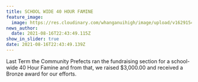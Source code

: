 ```yaml
---
title: SCHOOL WIDE 40 HOUR FAMINE
feature_image:
  image: https://res.cloudinary.com/whanganuihigh/image/upload/v1629154480/world_vision_40_hour_famine.jpg
news_author:
  date: 2021-08-16T22:43:49.115Z
show_in_slider: true
date: 2021-08-16T22:43:49.139Z
---
```

Last Term the Community Prefects ran the fundraising section for a school-wide 40 Hour Famine and from that, we raised $3,000.00 and received a Bronze award for our efforts.